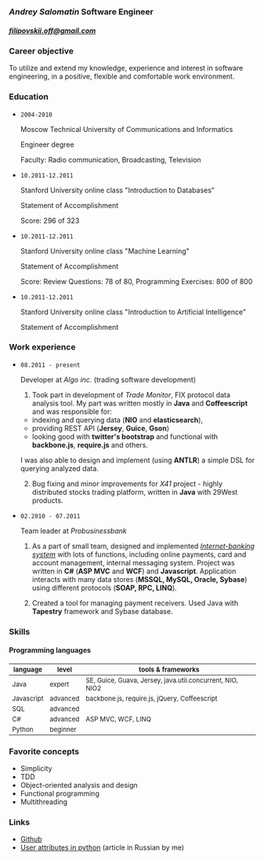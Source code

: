 ### *Andrey Salomatin* Software Engineer
##### filipovskii.off@gmail.com

### Career objective
To utilize and extend my knowledge, experience and interest in software engineering, in a positive, flexible and comfortable work environment.

### Education
*   `2004-2010`

    Moscow Technical University of  Communications and Informatics

    Engineer degree

    Faculty: Radio communication, Broadcasting, Television

*   `10.2011-12.2011`

    Stanford University online class "Introduction to Databases"

    Statement of Accomplishment

    Score: 296 of 323

*   `10.2011-12.2011`

    Stanford University online class "Machine Learning"

    Statement of Accomplishment

    Score: Review Questions: 78 of 80, Programming Exercises: 800 of 800


*   `10.2011-12.2011`

    Stanford University online class "Introduction to Artificial Intelligence"

    Statement of Accomplishment

### Work experience
*   `08.2011 - present`

    Developer at *Algo inc.* (trading software development)

    1. Took part in development of *Trade Monitor*, FIX protocol data analysis tool. My part was written mostly in **Java** and **Coffeescript** and was responsible for:
      -   indexing and querying data (**NIO** and **elasticsearch**),
      -   providing REST API (**Jersey**, **Guice**, **Gson**)
      -   looking good with **twitter's bootstrap** and functional with **backbone.js**, **require.js** and others.

      I was also able to design and implement (using **ANTLR**) a simple DSL for querying analyzed data.

    2. Bug fixing and minor improvements for *X41* project - highly distributed stocks trading platform, written in **Java** with 29West products.

*   `02.2010 - 07.2011`

    Team leader at *Probusinessbank*

    1.   As a part of small team, designed and implemented *[Internet-banking system](http://www.e-life.ru/)* with lots of functions, including online payments, card and account management, internal messaging system.
    Project was written in **C#** (**ASP MVC** and **WCF**) and **Javascript**. Application interacts with many data stores (**MSSQL, MySQL, Oracle, Sybase**) using different protocols (**SOAP, RPC, LINQ**).

    2.  Created a tool for managing payment receivers. Used Java with **Tapestry** framework and Sybase database.

### Skills

####   Programming languages

<div class="row">
  <div class="span12">
    <table class="table table-condensed" style="font-size:13px">
      <thead>
        <th>language</th>
        <th>level</th>
        <th>tools & frameworks</th>
      </thead>
      <tbody>
        <tr>
          <td>Java</td>
          <td>expert</td>
          <td>SE, Guice, Guava, Jersey, java.util.concurrent, NIO, NIO2</td>
        </tr>
        <tr>
          <td>Javascript</td>
          <td>advanced</td>
          <td>backbone.js, require.js, jQuery, Coffeescript</td>
        </tr>
        <tr>
          <td>SQL</td>
          <td>advanced</td>
          <td>&nbsp;</td>
        </tr>
        <tr>
          <td>C#</td>
          <td>advanced</td>
          <td>ASP MVC, WCF, LINQ</td>
        </tr>
        <tr>
          <td>Python</td>
          <td>beginner</td>
          <td>&nbsp;</td>
        </tr>
      </tbody>
    </table>
  </div>
</div>

### Favorite concepts

*   Simplicity
*   TDD
*   Object-oriented analysis and design
*   Functional programming
*   Multithreading

### Links

*   [Github](https://github.com/filipovskii)
*   [User attributes in python](http://habrahabr.ru/blogs/python/137415/) (article in Russian by me)
